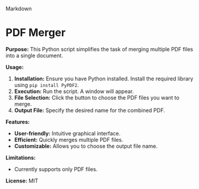 Markdown
# PDF Merger

**Purpose:**
This Python script simplifies the task of merging multiple PDF files into a single document.

**Usage:**
1. **Installation:** Ensure you have Python installed. Install the required library using `pip install PyPDF2`.
2. **Execution:** Run the script. A window will appear.
3. **File Selection:** Click the button to choose the PDF files you want to merge.
4. **Output File:** Specify the desired name for the combined PDF.

**Features:**
* **User-friendly:** Intuitive graphical interface.
* **Efficient:** Quickly merges multiple PDF files.
* **Customizable:** Allows you to choose the output file name.

**Limitations:**
* Currently supports only PDF files.

**License:**
MIT
